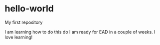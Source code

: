 # hello-world
My first repository

I am learning how to do this do I am ready for EAD in a couple of weeks.
I love learning!
